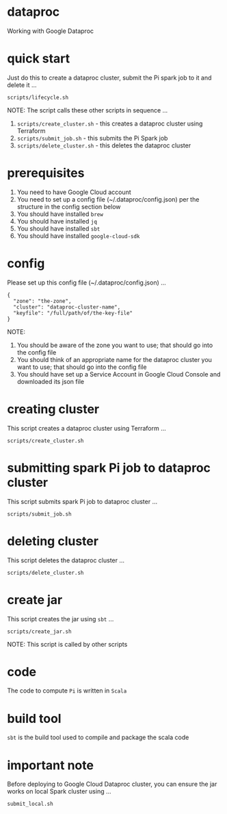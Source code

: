 # dataproc

Working with Google Dataproc

# quick start

Just do this to create a dataproc cluster, submit the Pi spark job to it and delete it ...

`scripts/lifecycle.sh`

NOTE: The script calls these other scripts in sequence ...

1. `scripts/create_cluster.sh` - this creates a dataproc cluster using Terraform
2. `scripts/submit_job.sh` - this submits the Pi Spark job
3. `scripts/delete_cluster.sh` - this deletes the dataproc cluster

# prerequisites

1. You need to have Google Cloud account
2. You need to set up a config file (~/.dataproc/config.json) per the structure in the config section below
3. You should have installed `brew`
4. You should have installed `jq`
5. You should have installed `sbt`
6. You should have installed `google-cloud-sdk`

# config

Please set up this config file (~/.dataproc/config.json) ...

```
{
  "zone": "the-zone",
  "cluster": "dataproc-cluster-name",
  "keyfile": "/full/path/of/the-key-file"
}
```

NOTE:

1. You should be aware of the zone you want to use; that should go into the config file
2. You should think of an appropriate name for the dataproc cluster you want to use; that should go into the config file
3. You should have set up a Service Account in Google Cloud Console and downloaded its json file

# creating cluster 

This script creates a dataproc cluster using Terraform ...

`scripts/create_cluster.sh`

# submitting spark Pi job to dataproc cluster

This script submits spark Pi job to dataproc cluster ...

`scripts/submit_job.sh`

# deleting cluster

This script deletes the dataproc cluster ...

`scripts/delete_cluster.sh`

# create jar

This script creates the jar using `sbt` ...

`scripts/create_jar.sh`

NOTE: This script is called by other scripts

# code

The code to compute `Pi` is written in `Scala`

# build tool

`sbt` is the build tool used to compile and package the scala code

# important note

Before deploying to Google Cloud Dataproc cluster, you can ensure the jar works on local Spark cluster using ...

`submit_local.sh`
